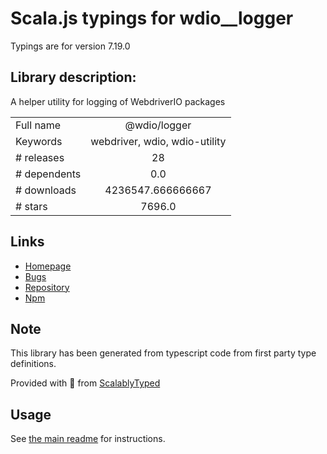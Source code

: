 
# Scala.js typings for wdio__logger

Typings are for version 7.19.0

## Library description:
A helper utility for logging of WebdriverIO packages

|                    |                 |
| ------------------ | :-------------: |
| Full name          | @wdio/logger |
| Keywords           | webdriver, wdio, wdio-utility |
| # releases         | 28 |
| # dependents       | 0.0 |
| # downloads        | 4236547.666666667 |
| # stars            | 7696.0 |

## Links
- [Homepage](https://github.com/webdriverio/webdriverio/tree/main/packages/wdio-logger)
- [Bugs](https://github.com/webdriverio/webdriverio/issues)
- [Repository](https://github.com/webdriverio/webdriverio)
- [Npm](https://www.npmjs.com/package/%40wdio%2Flogger)
    


## Note
This library has been generated from typescript code from first party type definitions.

Provided with :purple_heart: from [ScalablyTyped](https://github.com/oyvindberg/ScalablyTyped)

## Usage
See [the main readme](../../readme.md) for instructions.


